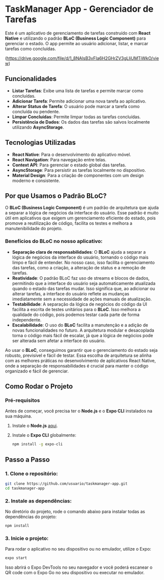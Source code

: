 # TaskManager App - Gerenciador de Tarefas

Este é um aplicativo de gerenciamento de tarefas construído com **React Native** e utilizando o padrão **BLoC (Business Logic Component)** para gerenciar o estado. O app permite ao usuário adicionar, listar, e marcar tarefas como concluídas.

(https://drive.google.com/file/d/1_8NAlsB3vFIa6H2GHrZV3gLliUMTiWkO/view)


## Funcionalidades

- **Listar Tarefas**: Exibe uma lista de tarefas e permite marcar como concluídas.
- **Adicionar Tarefa**: Permite adicionar uma nova tarefa ao aplicativo.
- **Alterar Status de Tarefa**: O usuário pode marcar a tarefa como concluída ou pendente.
- **Limpar Concluídas**: Permite limpar todas as tarefas concluídas.
- **Persistência de Dados**: Os dados das tarefas são salvos localmente utilizando **AsyncStorage**.

## Tecnologias Utilizadas

- **React Native**: Para o desenvolvimento do aplicativo móvel.
- **React Navigation**: Para navegação entre telas.
- **Context API**: Para gerenciar o estado global das tarefas.
- **AsyncStorage**: Para persistir as tarefas localmente no dispositivo.
- **Material Design**: Para a criação de componentes com um design moderno e consistente.

## Por que Usamos o Padrão BLoC?

O **BLoC (Business Logic Component)** é um padrão de arquitetura que ajuda a separar a lógica de negócios da interface do usuário. Esse padrão é muito útil em aplicativos que exigem um gerenciamento eficiente do estado, pois promove a reutilização de código, facilita os testes e melhora a manutenibilidade do projeto.

### Benefícios do BLoC no nosso aplicativo:
- **Separação clara de responsabilidades**: O **BLoC** ajuda a separar a lógica de negócios da interface do usuário, tornando o código mais limpo e fácil de entender. No nosso caso, isso facilita o gerenciamento das tarefas, como a criação, a alteração de status e a remoção de tarefas.
- **Reatividade**: O padrão BLoC faz uso de streams e blocos de dados, permitindo que a interface do usuário seja automaticamente atualizada quando o estado das tarefas mudar. Isso significa que, ao adicionar ou alterar tarefas, a interface do usuário reflete as mudanças imediatamente sem a necessidade de ações manuais de atualização.
- **Testabilidade**: A separação da lógica de negócios do código da UI facilita a escrita de testes unitários para o **BLoC**. Isso melhora a qualidade do código, pois podemos testar cada parte de forma independente.
- **Escalabilidade**: O uso do **BLoC** facilita a manutenção e a adição de novas funcionalidades no futuro. A arquitetura modular e desacoplada torna o código mais fácil de escalar, já que a lógica de negócios pode ser alterada sem afetar a interface do usuário.

Ao usar o **BLoC**, conseguimos garantir que o gerenciamento do estado seja robusto, previsível e fácil de testar. Essa escolha de arquitetura se alinha com as melhores práticas no desenvolvimento de aplicativos React Native, onde a separação de responsabilidades é crucial para manter o código organizado e fácil de gerenciar.

## Como Rodar o Projeto

### Pré-requisitos

Antes de começar, você precisa ter o **Node.js** e o **Expo CLI** instalados na sua máquina.

1. Instale o **Node.js** [aqui](https://nodejs.org/).
2. Instale o **Expo CLI** globalmente:
   
   ```bash
   npm install -g expo-cli

## Passo a Passo

### 1. Clone o repositório:

```bash
git clone https://github.com/usuario/taskmanager-app.git
cd taskmanager-app
```

### 2. Instale as dependências:
No diretório do projeto, rode o comando abaixo para instalar todas as dependências do projeto:

```bash
npm install
```

### 3. Inicie o projeto:
Para rodar o aplicativo no seu dispositivo ou no emulador, utilize o Expo:

```bash
expo start
```

Isso abrirá o Expo DevTools no seu navegador e você poderá escanear o QR code com o Expo Go no seu dispositivo ou executar no emulador.


